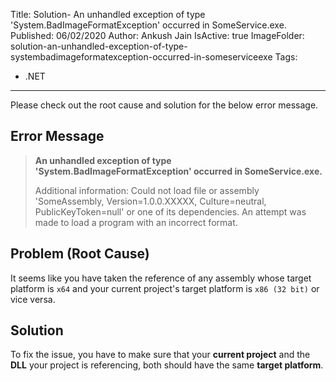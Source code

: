 Title: Solution- An unhandled exception of type 'System.BadImageFormatException' occurred in SomeService.exe.
Published: 06/02/2020
Author: Ankush Jain
IsActive: true
ImageFolder: solution-an-unhandled-exception-of-type-systembadimageformatexception-occurred-in-someserviceexe
Tags:
  - .NET
---
Please check out the root cause and solution for the below error message.

## Error Message

> **An unhandled exception of type 'System.BadImageFormatException' occurred in SomeService.exe.**
> 
>  Additional information: Could not load file or assembly 'SomeAssembly, Version=1.0.0.XXXXX, Culture=neutral, PublicKeyToken=null' or one of its dependencies. An attempt was made to load a program with an incorrect format.

## Problem (Root Cause)
It seems like you have taken the reference of any assembly whose target platform is `x64` and your current project's target platform is `x86 (32 bit)` or vice versa.

## Solution
To fix the issue, you have to make sure that your **current project** and the **DLL** your project is referencing, both should have the same **target platform**.
